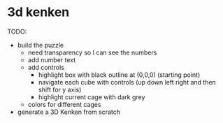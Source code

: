 # 3d kenken

TODO:
- build the puzzle
    - need transparency so I can see the numbers
    - add number text
    - add controls
        - highlight box with black outline at (0,0,0) (starting point)
        - navigate each cube with controls (up down left right and then shift for y axis)
        - highlight current cage with dark grey
    - colors for different cages
- generate a 3D Kenken from scratch